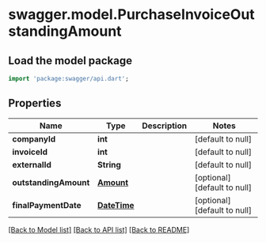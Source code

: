 # swagger.model.PurchaseInvoiceOutstandingAmount

## Load the model package
```dart
import 'package:swagger/api.dart';
```

## Properties
Name | Type | Description | Notes
------------ | ------------- | ------------- | -------------
**companyId** | **int** |  | [default to null]
**invoiceId** | **int** |  | [default to null]
**externalId** | **String** |  | [default to null]
**outstandingAmount** | [**Amount**](Amount.md) |  | [optional] [default to null]
**finalPaymentDate** | [**DateTime**](DateTime.md) |  | [optional] [default to null]

[[Back to Model list]](../README.md#documentation-for-models) [[Back to API list]](../README.md#documentation-for-api-endpoints) [[Back to README]](../README.md)



